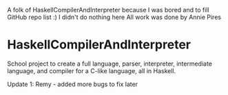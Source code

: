A folk of HaskellCompilerAndInterpreter because I was bored and to fill GitHub repo list :)
I didn't do nothing here All work was done by Annie Pires

# HaskellCompilerAndInterpreter
School project to create a full language, parser, interpreter, intermediate language, and compiler for a C-like language, all in Haskell.

Update 1: Remy - added more bugs to fix later
